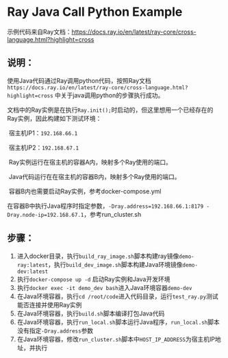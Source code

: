 # Ray Java Call Python Example

示例代码来自Ray文档：https://docs.ray.io/en/latest/ray-core/cross-language.html?highlight=cross

## 说明：

​	使用Java代码通过Ray调用python代码，按照Ray文档`https://docs.ray.io/en/latest/ray-core/cross-language.html?highlight=cross` 中关于java调用python的步骤执行成功。

​	文档中的Ray实例是在执行`Ray.init();`时启动的，但这里想用一个已经存在的Ray实例，因此构建如下测试环境：

​	宿主机IP1：`192.168.66.1`

​	宿主机IP2：`192.168.67.1`

​	Ray实例运行在宿主机的容器A内，映射多个Ray使用的端口。

​	Java代码运行在在宿主机的容器B内，映射多个Ray使用的端口。

​	容器B内也需要启动Ray实例，参考docker-compose.yml

​	在容器B中执行Java程序时指定参数，`-Dray.address=192.168.66.1:8179 -Dray.node-ip=192.168.67.1`，参考run_cluster.sh


## 步骤：

1. 进入docker目录，执行`build_ray_image.sh`脚本构建ray镜像`demo-ray:latest`，执行`build_dev_image.sh`脚本构建Java环境镜像`demo-dev:latest`
2. 执行`docker-compose up -d` 启动Ray实例和Java开发环境
3. 执行`docker exec -it demo_dev bash`进入Java环境容器`demo-dev`
4. 在Java环境容器，执行`cd /root/code`进入代码目录，运行`test_ray.py`测试能否连接并使用Ray实例
5. 在Java环境容器，执行`build.sh`脚本编译打包Java代码
6. 在Java环境容器，执行`run_local.sh`脚本运行Java程序，`run_local.sh`脚本没有指定`-Dray.address`参数
7. 在Java环境容器，修改`run_cluster.sh`脚本中`HOST_IP_ADDRESS`为宿主机IP地址，并执行


